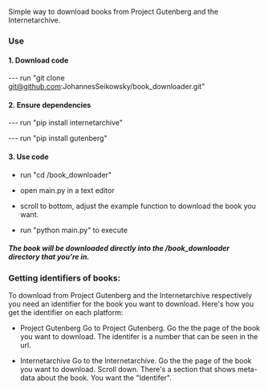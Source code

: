 Simple way to download books from Project Gutenberg and the Internetarchive.

### Use

#### 1. Download code 

--- run "git clone git@github.com:JohannesSeikowsky/book_downloader.git"

#### 2. Ensure dependencies

--- run "pip install internetarchive"

--- run "pip install gutenberg"

#### 3. Use code

- run "cd /book_downloader"

- open main.py in a text editor

- scroll to bottom, adjust the example function to download the book you want.

- run "python main.py" to execute


##### The book will be downloaded directly into the /book_downloader directory that you're in.


### Getting identifiers of books:

To download from Project Gutenberg and the Internetarchive respectively
you need an identifier for the book you want to download. Here's how you
get the identifier on each platform:

- Project Gutenberg
Go to Project Gutenberg. Go the the page of the book you want to download.
The identifer is a number that can be seen in the url.

- Internetarchive
Go to the Internetarchive. Go the the page of the book you want to download.
Scroll down. There's a section that shows meta-data about the book.
You want the "Identifer".
